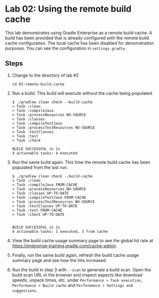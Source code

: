 Lab 02: Using the remote build cache
====================================

This lab demonstrates using Gradle Enterprise as a remote build cache. A build has been provided that is already configured 
with the remote build cache configuration. The local cache has been disabled for demonstration purposes. You can see the
 configuration in `settings.gradle`.

Steps
-----

1. Change to the directory of lab #2

    ```
    cd 02-remote-build-cache
    ```

2. Run a build. This build will execute without the cache being populated.

   ```
   $ ./gradlew clean check --build-cache
   > Task :clean
   > Task :compileJava
   > Task :processResources NO-SOURCE
   > Task :classes
   > Task :compileTestJava
   > Task :processTestResources NO-SOURCE
   > Task :testClasses
   > Task :test
   > Task :check
   
   BUILD SUCCESSFUL in 1s
   4 actionable tasks: 4 executed
   ```

3. Run the same build again. This time the remote build cache has been populated from the last run.

   ```
   $ ./gradlew clean check --build-cache
   > Task :clean
   > Task :compileJava FROM-CACHE
   > Task :processResources NO-SOURCE
   > Task :classes UP-TO-DATE
   > Task :compileTestJava FROM-CACHE
   > Task :processTestResources NO-SOURCE
   > Task :testClasses UP-TO-DATE
   > Task :test FROM-CACHE
   > Task :check UP-TO-DATE
   
   
   BUILD SUCCESSFUL in 1s
   4 actionable tasks: 1 executed, 3 from cache
   ```

4. View the build cache usage summary page to see the global hit rate at https://enterprise-training.gradle.com/cache-admin.

5. Finally, run the same build again, refresh the build cache usage summary page and see how the hits increased.

6. Run the build in step 3 with `--scan` to generate a build scan. Open the build scan URL in the browser and inspect 
aspects like download speeds, unpack times, etc. under `Performance > Task execution`, `Performance > Build cache` and 
`Performance > Settings and suggestions`.
